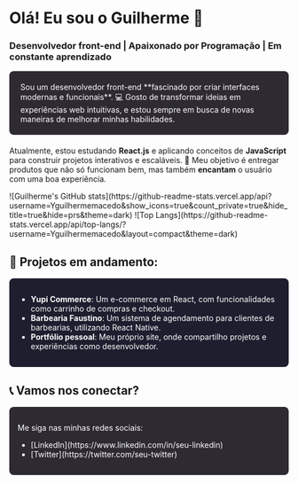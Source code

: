 # Olá! Eu sou o Guilherme 👋

### Desenvolvedor front-end | Apaixonado por Programação | Em constante aprendizado

<div style="background-color:#2D2A32; color:white; padding: 20px; border-radius: 8px; margin-bottom: 20px;">
  Sou um desenvolvedor front-end **fascinado por criar interfaces modernas e funcionais**. 💻 Gosto de transformar ideias em experiências web intuitivas, e estou sempre em busca de novas maneiras de melhorar minhas habilidades.
</div>

Atualmente, estou estudando **React.js** e aplicando conceitos de **JavaScript** para construir projetos interativos e escaláveis. 🚀 Meu objetivo é entregar produtos que não só funcionam bem, mas também **encantam** o usuário com uma boa experiência.

<div style="margin-bottom: 20px;">
  ![Guilherme's GitHub stats](https://github-readme-stats.vercel.app/api?username=Yguilhermemacedo&show_icons=true&count_private=true&hide_title=true&hide=prs&theme=dark)
  ![Top Langs](https://github-readme-stats.vercel.app/api/top-langs/?username=Yguilhermemacedo&layout=compact&theme=dark)
</div>

## 🚀 Projetos em andamento:

<div style="background-color:#1e1e2f; padding: 15px; border-radius: 8px; margin-bottom: 15px;">
  <ul style="color:white;">
    <li><strong>Yupi Commerce</strong>: Um e-commerce em React, com funcionalidades como carrinho de compras e checkout.</li>
    <li><strong>Barbearia Faustino</strong>: Um sistema de agendamento para clientes de barbearias, utilizando React Native.</li>
    <li><strong>Portfólio pessoal</strong>: Meu próprio site, onde compartilho projetos e experiências como desenvolvedor.</li>
  </ul>
</div>

## 📞 Vamos nos conectar?

<div style="background-color:#2D2A32; color:white; padding: 15px; border-radius: 8px;">
  <p>Me siga nas minhas redes sociais:</p>
  <ul style="color:white;">
    <li>[LinkedIn](https://www.linkedin.com/in/seu-linkedin)</li>
    <li>[Twitter](https://twitter.com/seu-twitter)</li>
  </ul>
</div>
